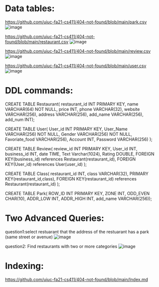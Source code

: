 Data tables:
============
https://github.com/uiuc-fa21-cs411/404-not-found/blob/main/park.csv
![image](https://user-images.githubusercontent.com/32198970/138581294-3205a8f3-5679-4e70-a08b-4266e5b46e6a.png)


https://github.com/uiuc-fa21-cs411/404-not-found/blob/main/restaurant.csv
![image](https://user-images.githubusercontent.com/32198970/138581288-6026b4a9-c6a7-4edb-ba6a-b9ca45d8da2f.png)


https://github.com/uiuc-fa21-cs411/404-not-found/blob/main/review.csv
![image](https://user-images.githubusercontent.com/32198970/138581295-a5e13b14-c27a-4d46-8352-f0ffe6bf7a20.png)


https://github.com/uiuc-fa21-cs411/404-not-found/blob/main/user.csv
![image](https://user-images.githubusercontent.com/32198970/138581293-4c597d21-2998-4651-9cc7-1cc7df366786.png)






DDL commands:
===============

CREATE TABLE Restaurant(
restaurant_id INT PRIMARY KEY, 
name VARCHAR(64) NOT NULL, 
price INT, 
phone VARCHAR(32), 
website VARCHAR(256), 
address VARCHAR(256),
add_name VARCHAR(256), 
add_num INT);


CREATE TABLE User(
User_id INT PRIMARY KEY, 
User_Name VARCHAR(256) NOT NULL, 
Gender VARCHAR(256) NOT NULL, 
Favoriate_food VARCHAR(256),
Account INT,
Password VARCHAR(256)
);

CREATE TABLE Review(
review_id INT PRIMARY KEY,
User_id INT,
business_id INT,
date TIME,
Text Varchar(1024),
Rating DOUBLE,
FOREIGN KEY(business_id) references Restaurant(restaurant_id),
FOREIGN KEY(User_id) references User(user_id)
);

CREATE TABLE Class(
restaurant_id INT, 
class VARCHAR(32),
PRIMARY KEY(restaurant_id,class),
FOREIGN KEY(restaurant_id) references Restaurant(restaurant_id)
);

CREATE TABLE Park(
ROW_ID INT PRIMARY KEY,
ZONE INT,
ODD_EVEN CHAR(10),
ADDR_LOW INT,
ADDR_HIGH INT,
add_name VARCHAR(256));


Two Advanced Queries:
=============
question1:select restuarant that the address of the restuarant has a park (same street or avenue)
![image](https://user-images.githubusercontent.com/32198970/138581134-487b04dc-604b-4996-bf8f-668500a6159d.png)

    
    
question2:
Find restaurants with two or more categories
![image](https://user-images.githubusercontent.com/32198970/138580991-2368b4db-5646-4e28-b605-4a6cf3a76f9d.png)

Indexing:
==========

https://github.com/uiuc-fa21-cs411/404-not-found/blob/main/Index.md
